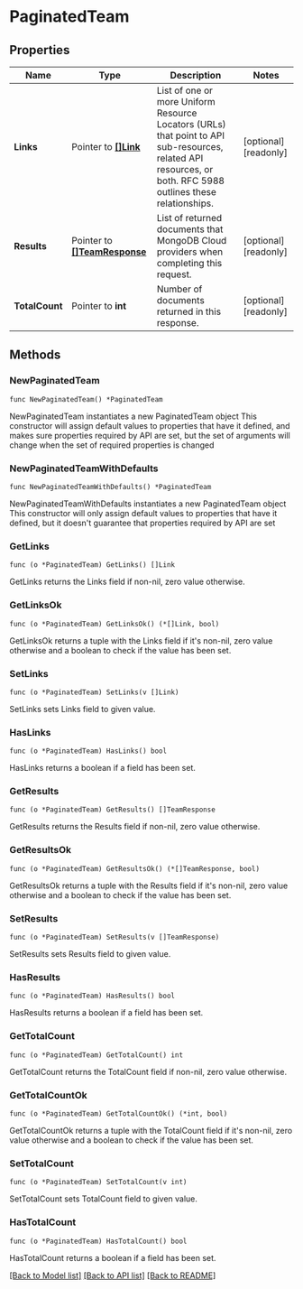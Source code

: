 # PaginatedTeam

## Properties

Name | Type | Description | Notes
------------ | ------------- | ------------- | -------------
**Links** | Pointer to [**[]Link**](Link.md) | List of one or more Uniform Resource Locators (URLs) that point to API sub-resources, related API resources, or both. RFC 5988 outlines these relationships. | [optional] [readonly] 
**Results** | Pointer to [**[]TeamResponse**](TeamResponse.md) | List of returned documents that MongoDB Cloud providers when completing this request. | [optional] [readonly] 
**TotalCount** | Pointer to **int** | Number of documents returned in this response. | [optional] [readonly] 

## Methods

### NewPaginatedTeam

`func NewPaginatedTeam() *PaginatedTeam`

NewPaginatedTeam instantiates a new PaginatedTeam object
This constructor will assign default values to properties that have it defined,
and makes sure properties required by API are set, but the set of arguments
will change when the set of required properties is changed

### NewPaginatedTeamWithDefaults

`func NewPaginatedTeamWithDefaults() *PaginatedTeam`

NewPaginatedTeamWithDefaults instantiates a new PaginatedTeam object
This constructor will only assign default values to properties that have it defined,
but it doesn't guarantee that properties required by API are set

### GetLinks

`func (o *PaginatedTeam) GetLinks() []Link`

GetLinks returns the Links field if non-nil, zero value otherwise.

### GetLinksOk

`func (o *PaginatedTeam) GetLinksOk() (*[]Link, bool)`

GetLinksOk returns a tuple with the Links field if it's non-nil, zero value otherwise
and a boolean to check if the value has been set.

### SetLinks

`func (o *PaginatedTeam) SetLinks(v []Link)`

SetLinks sets Links field to given value.

### HasLinks

`func (o *PaginatedTeam) HasLinks() bool`

HasLinks returns a boolean if a field has been set.
### GetResults

`func (o *PaginatedTeam) GetResults() []TeamResponse`

GetResults returns the Results field if non-nil, zero value otherwise.

### GetResultsOk

`func (o *PaginatedTeam) GetResultsOk() (*[]TeamResponse, bool)`

GetResultsOk returns a tuple with the Results field if it's non-nil, zero value otherwise
and a boolean to check if the value has been set.

### SetResults

`func (o *PaginatedTeam) SetResults(v []TeamResponse)`

SetResults sets Results field to given value.

### HasResults

`func (o *PaginatedTeam) HasResults() bool`

HasResults returns a boolean if a field has been set.
### GetTotalCount

`func (o *PaginatedTeam) GetTotalCount() int`

GetTotalCount returns the TotalCount field if non-nil, zero value otherwise.

### GetTotalCountOk

`func (o *PaginatedTeam) GetTotalCountOk() (*int, bool)`

GetTotalCountOk returns a tuple with the TotalCount field if it's non-nil, zero value otherwise
and a boolean to check if the value has been set.

### SetTotalCount

`func (o *PaginatedTeam) SetTotalCount(v int)`

SetTotalCount sets TotalCount field to given value.

### HasTotalCount

`func (o *PaginatedTeam) HasTotalCount() bool`

HasTotalCount returns a boolean if a field has been set.

[[Back to Model list]](../README.md#documentation-for-models) [[Back to API list]](../README.md#documentation-for-api-endpoints) [[Back to README]](../README.md)


